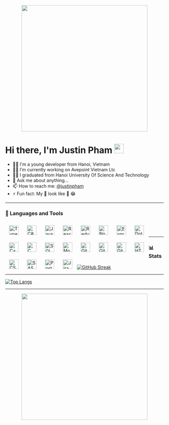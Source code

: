 <div id="header" align="center">
  <img src="https://media1.giphy.com/media/v1.Y2lkPTc5MGI3NjExYWZqMWRwcW0yM2V6M2M3OWs5dW5oMHFwcDYzOHY4eTF2OXZ6dTFuYSZlcD12MV9pbnRlcm5hbF9naWZfYnlfaWQmY3Q9cw/gjrYDwbjnK8x36xZIO/giphy.gif" width="400"/>
</div>

<h1>
  Hi there, I'm Justin Pham 
  <img src="https://media.giphy.com/media/hvRJCLFzcasrR4ia7z/giphy.gif" width="30px"/>
</h1>

- 🙋‍♂️ I'm a young developer from Hanoi, Vietnam
- 👨‍💻 I’m currently working on Avepoint Vietnam Ltc
- 🧑‍🎓 I graduated from Hanoi University Of Science And Technology
- 💬 Ask me about anything...
- 📫 How to reach me: <a href = "mailto:phamduythang00@gmail.com">@justinpham</a>
- ⚡ Fun fact: My 👀 look like 🐼 😂

<hr/>

### 🧰 Languages and Tools

<img align="left" alt="TypeScript" width="30px" style="padding:12px;" src="https://cdn.jsdelivr.net/gh/devicons/devicon/icons/typescript/typescript-plain.svg" />
<img align="left" alt="C#" width="30px" style="padding:12px;" src="https://cdn.jsdelivr.net/gh/devicons/devicon/icons/csharp/csharp-plain.svg" />
<img align="left" alt="JavaScript" width="30px" style="padding:12px;" src="https://cdn.jsdelivr.net/gh/devicons/devicon/icons/javascript/javascript-plain.svg" />
<img align="left" alt="React" width="30px" style="padding:12px;" src="https://cdn.jsdelivr.net/gh/devicons/devicon/icons/react/react-original.svg" />
<img align="left" alt="Redux" width="30px" style="padding:12px;" src="https://cdn.jsdelivr.net/gh/devicons/devicon/icons/redux/redux-original.svg" />
<img align="left" alt="NodeJS" width="30px" style="padding:12px;" src="https://cdn.jsdelivr.net/gh/devicons/devicon/icons/nodejs/nodejs-original.svg" />
<img align="left" alt="Express" width="30px" style="padding:12px;" src="https://res.cloudinary.com/justinpham311/image/upload/v1692540185/icons8-express-js_fdvyia.svg" />
<img align="left" alt="DotNetCore" width="30px" style="padding:12px;" src="https://cdn.jsdelivr.net/gh/devicons/devicon/icons/dotnetcore/dotnetcore-original.svg" />
<img align="left" alt="C++" width="30px" style="padding:12px;" src="https://cdn.jsdelivr.net/gh/devicons/devicon/icons/cplusplus/cplusplus-line.svg" />
<img align="left" alt="C" width="30px" style="padding:12px;" src="https://cdn.jsdelivr.net/gh/devicons/devicon/icons/c/c-original.svg" />
<img align="left" alt="SQLServer" width="30px" style="padding:12px;" src="https://img.icons8.com/color/48/microsoft-sql-server.png" />
<img align="left" alt="Mongodb" width="30px" style="padding:12px;" src="https://cdn.jsdelivr.net/gh/devicons/devicon/icons/mongodb/mongodb-original.svg" />
<img align="left" alt="Git" width="30px" style="padding:12px;" src="https://cdn.jsdelivr.net/gh/devicons/devicon/icons/git/git-original.svg" />
<img align="left" alt="GitHub" width="30px" style="padding:12px;" src="https://img.icons8.com/nolan/64/github.png" />
<img align="left" alt="GitLab" width="30px" style="padding:12px;" src="https://cdn.jsdelivr.net/gh/devicons/devicon/icons/gitlab/gitlab-original.svg" />
<img align="left" alt="HTML" width="30px" style="padding:12px;" src="https://cdn.jsdelivr.net/gh/devicons/devicon/icons/html5/html5-plain.svg" />
<img align="left" alt="CSS" width="30px" style="padding:12px;" src="https://cdn.jsdelivr.net/gh/devicons/devicon/icons/css3/css3-plain.svg" />
<img align="left" alt="SASS" width="30px" style="padding:12px;" src="https://cdn.jsdelivr.net/gh/devicons/devicon/icons/sass/sass-original.svg" />
<img align="left" alt="Postman" width="30px" style="padding:12px;" src="https://img.icons8.com/external-tal-revivo-color-tal-revivo/48/external-postman-is-the-only-complete-api-development-environment-logo-color-tal-revivo.png" />
<img align="left" alt="Jira" width="30px" style="padding:12px;" src="https://cdn.jsdelivr.net/gh/devicons/devicon/icons/jira/jira-original.svg" />
<br />
<br />
<hr />

### 📊 Stats
[![GitHub Streak](http://github-readme-streak-stats.herokuapp.com?user=justinplayingcode&theme=dark&border_radius=8&date_format=M%20j%5B%2C%20Y%5D&background=281C56&border=EBEBEB&ring=85649E&dates=EAEB89&stroke=7DEBCF&sideLabels=EBB5EB&fire=EB9124&currStreakLabel=AEEBC8&currStreakNum=EBE5DB)](https://git.io/streak-stats)
<br />
<hr />

[![Top Langs](https://github-readme-stats.vercel.app/api/top-langs/?username=justinplayingcode&layout=compact&theme=vision-friendly-dark)](https://github.com/anuraghazra/github-readme-stats)
<br />
<hr />

<div id="footer" align="center">
  <img src="https://media2.giphy.com/media/Up6k8FZY2fv0EDAyBf/giphy.gif?cid=ecf05e47jetl5x5v9ztlor3oidmq1gd3fi7m42xat04xbct5&ep=v1_gifs_search&rid=giphy.gif&ct=g" width="400"/>
</div>
